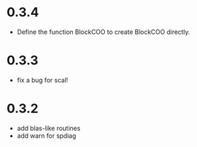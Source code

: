 # 0.3.4

- Define the function BlockCOO to create BlockCOO directly.

# 0.3.3

- fix a bug for scal!

# 0.3.2

- add blas-like routines
- add warn for spdiag


